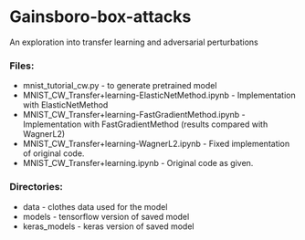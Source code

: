 # Gainsboro-box-attacks
An exploration into transfer learning and adversarial perturbations

### Files:
* mnist_tutorial_cw.py - to generate pretrained model
* MNIST_CW_Transfer+learning-ElasticNetMethod.ipynb - Implementation with ElasticNetMethod
* MNIST_CW_Transfer+learning-FastGradientMethod.ipynb - Implementation with FastGradientMethod (results compared with WagnerL2)
* MNIST_CW_Transfer+learning-WagnerL2.ipynb - Fixed implementation of original code.
* MNIST_CW_Transfer+learning.ipynb - Original code as given.

### Directories:
* data - clothes data used for the model
* models - tensorflow version of saved model
* keras_models - keras version of saved model
